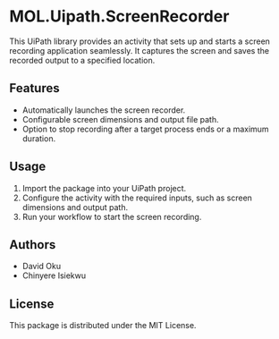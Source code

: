 # MOL.Uipath.ScreenRecorder

This UiPath library provides an activity that sets up and starts a screen recording application seamlessly. It captures the screen and saves the recorded output to a specified location.

## Features
- Automatically launches the screen recorder.
- Configurable screen dimensions and output file path.
- Option to stop recording after a target process ends or a maximum duration.

## Usage
1. Import the package into your UiPath project.
2. Configure the activity with the required inputs, such as screen dimensions and output path.
3. Run your workflow to start the screen recording.

## Authors
- David Oku
- Chinyere Isiekwu

## License
This package is distributed under the MIT License.
